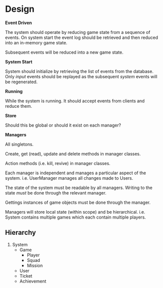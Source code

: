 # Design

**Event Driven**

The system should operate by reducing game state from a sequence of events. On system start the event log should be retrieved and then reduced into an in-memory game state.

Subsequent events will be reduced into a new game state.

**System Start**

System should initialize by retrieving the list of events from the database. Only _input_ events should be replayed as the subsequent _system_ events will be regenerated.

**Running**

While the system is running. It should accept events from clients and reduce them.

**Store**

Should this be global or should it exist on each manager?

**Managers**

All singletons.

Create, get (read), update and delete methods in manager classes.

Action methods (i.e. kill, revive) in manager classes.

Each manager is independent and manages a particular aspect of the system. i.e. UserManager manages all changes made to Users.

The state of the system must be readable by all managers. Writing to the state _must_ be done through the relevant manager.

Gettings instances of game objects must be done through the manager.

Managers will store local state (within scope) and be hierarchical. i.e. System contains multiple games which each contain multiple players.

## Hierarchy

1. System
    + Game
        * Player
        * Squad
        * Mission
    + User
    + Ticket
    + Achievement
